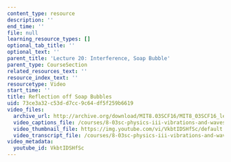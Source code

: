 ```yaml
---
content_type: resource
description: ''
end_time: ''
file: null
learning_resource_types: []
optional_tab_title: ''
optional_text: ''
parent_title: 'Lecture 20: Interference, Soap Bubble'
parent_type: CourseSection
related_resources_text: ''
resource_index_text: ''
resourcetype: Video
start_time: ''
title: Reflection off Soap Bubbles
uid: 73ce3a32-c53d-d7cc-9c64-df5f259b6619
video_files:
  archive_url: http://archive.org/download/MIT8.03SCF16/MIT8_03SCF16_lec20_300k.mp4
  video_captions_file: /courses/8-03sc-physics-iii-vibrations-and-waves-fall-2016/2f393591f0f150378f72f7a15de52db2_VkbtIDSHfSc.vtt
  video_thumbnail_file: https://img.youtube.com/vi/VkbtIDSHfSc/default.jpg
  video_transcript_file: /courses/8-03sc-physics-iii-vibrations-and-waves-fall-2016/08059f51407ae46e3851160a94916199_VkbtIDSHfSc.pdf
video_metadata:
  youtube_id: VkbtIDSHfSc
---
```

